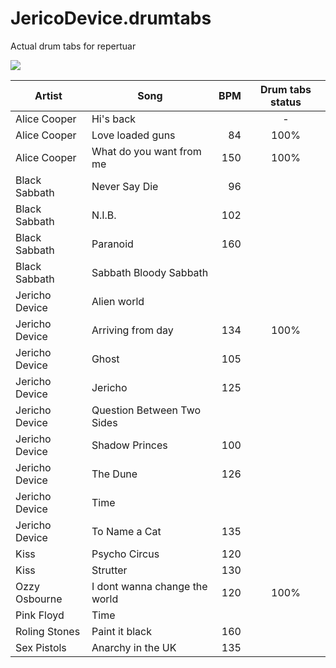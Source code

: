 # JericoDevice.drumtabs
Actual drum tabs for repertuar

![](http://cs319425.vk.me/g17278991/a_a663ce5d.jpg)

Artist | Song | BPM | Drum tabs status
-------|------|----:|:-----:
Alice Cooper | Hi's back | | -
Alice Cooper | Love loaded guns | 84 | 100%
Alice Cooper | What do you want from me | 150 | 100%
Black Sabbath | Never Say Die | 96 |
Black Sabbath | N.I.B. | 102 |
Black Sabbath | Paranoid | 160 | 
Black Sabbath | Sabbath Bloody Sabbath | |
Jericho Device | Alien world | |
Jericho Device | Arriving from day | 134 | 100%
Jericho Device | Ghost | 105 | 
Jericho Device | Jericho | 125 | 
Jericho Device | Question Between Two Sides | |
Jericho Device | Shadow Princes | 100 |
Jericho Device | The Dune | 126 |
Jericho Device | Time | |
Jericho Device | To Name a Cat | 135 |
Kiss | Psycho Circus | 120 |
Kiss | Strutter | 130 |
Ozzy Osbourne | I dont wanna change the world | 120 | 100%
Pink Floyd | Time | |
Roling Stones | Paint it black | 160 |
Sex Pistols | Anarchy in the UK | 135 |
